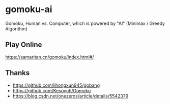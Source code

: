 # gomoku-ai
Gomoku, Human vs. Computer, which is powered by "AI" (Minimax / Greedy Algorithm)

## Play Online
https://samaritan.cn/gomoku/index.html#/

## Thanks
- https://github.com/lihongxun945/gobang
- https://github.com/Kesoyuh/Gomoku
- https://blog.csdn.net/onezeros/article/details/5542379
